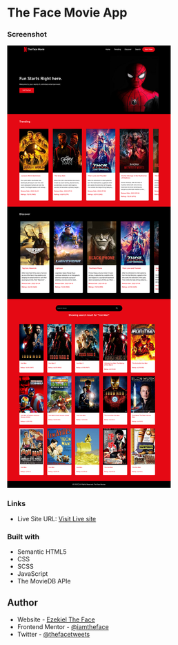 # The Face Movie App

### Screenshot

![](./screenshot.png)

### Links

- Live Site URL: [Visit Live site](https://thefacemovies.vercel.app)

### Built with

- Semantic HTML5
- CSS
- SCSS
- JavaScript
- The MovieDB APIe

## Author

- Website - [Ezekiel The Face](https://thefaceportfolio.netlify.app)
- Frontend Mentor - [@iamtheface](https://www.frontendmentor.io/profile/iamtheface)
- Twitter - [@thefacetweets](https://www.twitter.com/thefacetweets)
